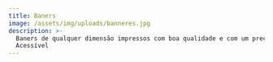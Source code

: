 ```yaml
---
title: Baners
image: /assets/img/uploads/banneres.jpg
description: >-
  Baners de qualquer dimensão impressos com boa qualidade e com um preço
  Acessível
---
```


